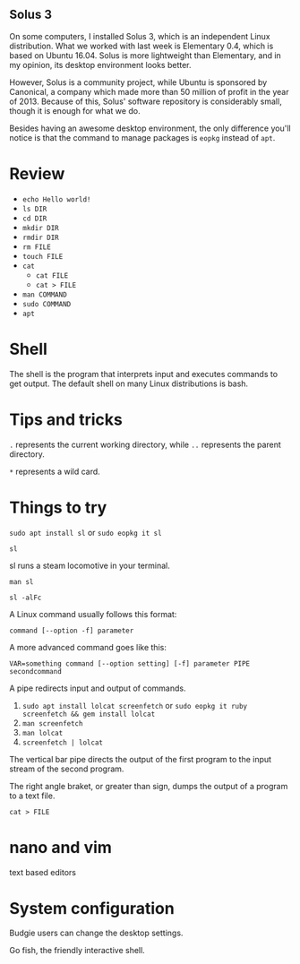 ## Solus 3

On some computers, I installed Solus 3, which is an independent Linux distribution. What we worked with last week is Elementary 0.4, which is based on Ubuntu 16.04. Solus is more lightweight than Elementary, and in my opinion, its desktop environment looks better. 

However, Solus is a community project, while Ubuntu is sponsored by Canonical, a company which made more than 50 million of profit in the year of 2013. Because of this, Solus' software repository is considerably small, though it is enough for what we do. 

Besides having an awesome desktop environment, the only difference you'll notice is that the command to manage packages is `eopkg` instead of `apt`. 

# Review

- `echo Hello world!`
- `ls DIR`
- `cd DIR`
- `mkdir DIR`
- `rmdir DIR`
- `rm FILE`
- `touch FILE`
- `cat`
    - `cat FILE`
    - `cat > FILE`
- `man COMMAND`
- `sudo COMMAND`
- `apt`

# Shell

The shell is the program that interprets input and executes commands to get output. The default shell on many Linux distributions is bash. 

# Tips and tricks

`.` represents the current working directory, while `..` represents the parent directory. 

`*` represents a wild card. 

# Things to try 

`sudo apt install sl` or `sudo eopkg it sl`

`sl`

sl runs a steam locomotive in your terminal. 

`man sl`

`sl -alFc`


A Linux command usually follows this format: 

`command [--option -f] parameter`

A more advanced command goes like this: 

`VAR=something command [--option setting] [-f] parameter PIPE secondcommand`

A pipe redirects input and output of commands. 

1. `sudo apt install lolcat screenfetch` or `sudo eopkg it ruby screenfetch && gem install lolcat`
2. `man screenfetch`
3. `man lolcat`
4. `screenfetch | lolcat`

The vertical bar pipe directs the output of the first program to the input stream of the second program. 

The right angle braket, or greater than sign, dumps the output of a program to a text file. 

`cat > FILE`

# nano and vim 

text based editors 

# System configuration 

Budgie users can change the desktop settings. 

Go fish, the friendly interactive shell. 

